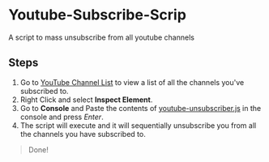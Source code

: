 # Youtube-Subscribe-Scrip
A script to mass unsubscribe from all youtube channels

## Steps
1. Go to [YouTube Channel List](https://www.youtube.com/feed/channels) to view a list of all the channels you've subscribed to.
2. Right Click and select **Inspect Element**.
3. Go to **Console** and Paste the contents of [youtube-unsubscriber.js]() in the console and press _Enter_.
4. The script will execute and it will sequentially unsubscribe you from all the channels you have subscribed to.

> Done!
